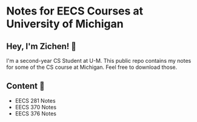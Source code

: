 # Notes for EECS Courses at University of Michigan

## Hey, I'm Zichen! 👋

I'm a second-year CS Student at U-M. This public repo contains my notes for some of the CS course at Michigan. Feel free to download those.

## Content 📝
- EECS 281 Notes
- EECS 370 Notes
- EECS 376 Notes